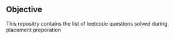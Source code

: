## Objective
This repositry contains the list of leetcode questions solved during placement preperation
